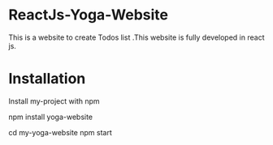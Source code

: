 # ReactJs-Yoga-Website
This is a website  to create Todos list .This website is fully developed in react js.

# Installation
Install my-project with npm

npm install yoga-website 

cd my-yoga-website npm start